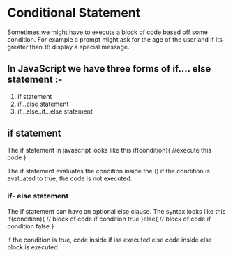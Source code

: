 # Conditional Statement 

Sometimes we might have to execute a block of code based off some condition.
For example a prompt might ask for the age of the user and if its greater than 18 display a special message.

## In JavaScript we have three forms of if.... else statement :-

1. if statement 
2. if...else statement
3. if...else..if...else statement

## if statement

The if statement in javascript looks like this
if(condition){
  //execute this code
}

The if statement evaluates the condition inside the () if the condition is evaluated to true, the code is not executed.

### if- else statement

The if statement can have an optional else clause. The syntax looks like this
if(condition){
  // block of code if condition true
}else{
  // block of code if condition false
}

if the condition is true, code inside if iss executed else code inside else block is executed